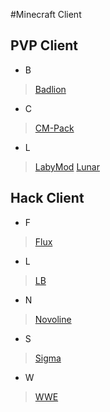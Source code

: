 #Minecraft Client
## PVP Client
- B
> [Badlion]()
- C
> [CM-Pack]()
- L
> [LabyMod]()
> [Lunar]()
## Hack Client
- F
> [Flux]()
- L
> [LB]()
- N
> [Novoline]()
- S
> [Sigma]()
- W
> [WWE]()
